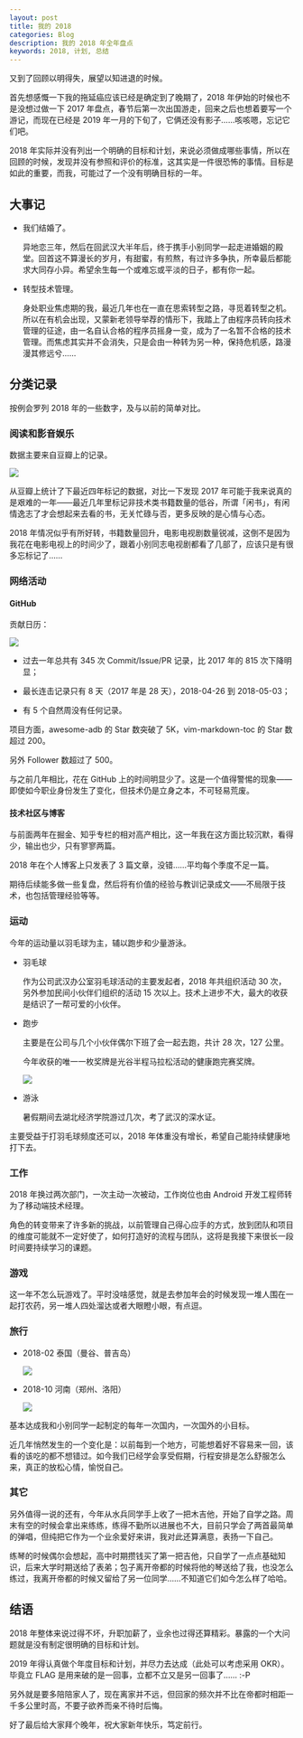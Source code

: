 ```yaml
---
layout: post
title: 我的 2018
categories: Blog
description: 我的 2018 年全年盘点
keywords: 2018, 计划, 总结
---
```


又到了回顾以明得失，展望以知进退的时候。

首先想感慨一下我的拖延癌应该已经是确定到了晚期了，2018 年伊始的时候也不是没想过做一下 2017 年盘点，春节后第一次出国游走，回来之后也想着要写一个游记，而现在已经是 2019 年一月的下旬了，它俩还没有影子……咳咳嗯，忘记它们吧。

2018 年实际并没有列出一个明确的目标和计划，来说必须做成哪些事情，所以在回顾的时候，发现并没有参照和评价的标准，这其实是一件很恐怖的事情。目标是如此的重要，而我，可能过了一个没有明确目标的一年。

## 大事记

- 我们结婚了。

    异地恋三年，然后在回武汉大半年后，终于携手小别同学一起走进婚姻的殿堂。回首这不算漫长的岁月，有甜蜜，有煎熬，有过许多争执，所幸最后都能求大同存小异。希望余生每一个或难忘或平淡的日子，都有你一起。

- 转型技术管理。

    身处职业焦虑期的我，最近几年也在一直在思索转型之路，寻觅着转型之机。所以在有机会出现，又蒙新老领导举荐的情形下，我踏上了由程序员转向技术管理的征途，由一名自认合格的程序员摇身一变，成为了一名暂不合格的技术管理。而焦虑其实并不会消失，只是会由一种转为另一种，保持危机感，路漫漫其修远兮……

## 分类记录

按例会罗列 2018 年的一些数字，及与以前的简单对比。

### 阅读和影音娱乐

数据主要来自豆瓣上的记录。

![](/images/blog/2018-books-and-movies.jpeg)

从豆瓣上统计了下最近四年标记的数据，对比一下发现 2017 年可能于我来说真的是艰难的一年——最近几年里标记非技术类书籍数量的低谷，所谓「闲书」，有闲情逸志了才会想起来去看的书，无关忙碌与否，更多反映的是心情与心态。

2018 年情况似乎有所好转，书籍数量回升，电影电视剧数量锐减，这倒不是因为我花在电影电视上的时间少了，跟着小别同志电视剧都看了几部了，应该只是有很多忘标记了……

### 网络活动

#### GitHub

贡献日历：

![](/images/blog/2018-github.png)

- 过去一年总共有 345 次 Commit/Issue/PR 记录，比 2017 年的 815 次下降明显；

- 最长连击记录只有 8 天（2017 年是 28 天），2018-04-26 到 2018-05-03；

- 有 5 个自然周没有任何记录。

项目方面，awesome-adb 的 Star 数突破了 5K，vim-markdown-toc 的 Star 数超过 200。

另外 Follower 数超过了 500。

与之前几年相比，花在 GitHub 上的时间明显少了。这是一个值得警惕的现象——即使如今职业身份发生了变化，但技术仍是立身之本，不可轻易荒废。

#### 技术社区与博客

与前面两年在掘金、知乎专栏的相对高产相比，这一年我在这方面比较沉默，看得少，输出也少，只有寥寥两篇。

2018 年在个人博客上只发表了 3 篇文章，没错……平均每个季度不足一篇。

期待后续能多做一些复盘，然后将有价值的经验与教训记录成文——不局限于技术，也包括管理经验等等。

### 运动

今年的运动量以羽毛球为主，辅以跑步和少量游泳。

- 羽毛球

    作为公司武汉办公室羽毛球活动的主要发起者，2018 年共组织活动 30 次，另外参加民间小伙伴们组织的活动 15 次以上。技术上进步不大，最大的收获是结识了一帮可爱的小伙伴。

- 跑步

    主要是在公司与几个小伙伴偶尔下班了会一起去跑，共计 28 次，127 公里。
    
    今年收获的唯一一枚奖牌是光谷半程马拉松活动的健康跑完赛奖牌。

    ![](/images/blog/2018-guanggu-running.jpeg)

- 游泳

    暑假期间去湖北经济学院游过几次，考了武汉的深水证。

主要受益于打羽毛球频度还可以，2018 年体重没有增长，希望自己能持续健康地打下去。

### 工作

2018 年换过两次部门，一次主动一次被动，工作岗位也由 Android 开发工程师转为了移动端技术经理。

角色的转变带来了许多新的挑战，以前管理自己得心应手的方式，放到团队和项目的维度可能就不一定好使了，如何打造好的流程与团队，这将是我接下来很长一段时间要持续学习的课题。

### 游戏

这一年不怎么玩游戏了。平时没啥感觉，就是去参加年会的时候发现一堆人围在一起打农药，另一堆人四处溜达或者大眼瞪小眼，有点逗。

### 旅行

- 2018-02 泰国（曼谷、普吉岛）

    ![](/images/blog/2018-phuket.jpg)

- 2018-10 河南（郑州、洛阳）

    ![](/images/blog/2018-luoyang.jpg)

基本达成我和小别同学一起制定的每年一次国内，一次国外的小目标。

近几年悄然发生的一个变化是：以前每到一个地方，可能想着好不容易来一回，该看的该吃的都不想错过。如今我们已经学会享受假期，行程安排是怎么舒服怎么来，真正的放松心情，愉悦自己。

### 其它

另外值得一说的还有，今年从水兵同学手上收了一把木吉他，开始了自学之路。周末有空的时候会拿出来练练，练得不勤所以进展也不大，目前只学会了两首最简单的弹唱，但纯把它作为一个业余爱好来讲，我对此还算满意，表扬一下自己。

练琴的时候偶尔会想起，高中时期攒钱买了第一把吉他，只自学了一点点基础知识，后来大学时期送给了表弟；包子离开帝都的时候将他的琴送给了我，也没怎么练过，我离开帝都的时候又留给了另一位同学……不知道它们如今怎么样了哈哈。

## 结语

2018 年整体来说过得不坏，升职加薪了，业余也过得还算精彩。暴露的一个大问题就是没有制定很明确的目标和计划。

2019 年得认真做个年度目标和计划，并尽力去达成（此处可以考虑采用 OKR）。毕竟立 FLAG 是用来破的是一回事，立都不立又是另一回事了…… :-P

另外就是要多陪陪家人了，现在离家并不远，但回家的频次并不比在帝都时相距一千多公里时高，不要子欲养而亲不待时后悔。

好了最后给大家拜个晚年，祝大家新年快乐，笃定前行。

